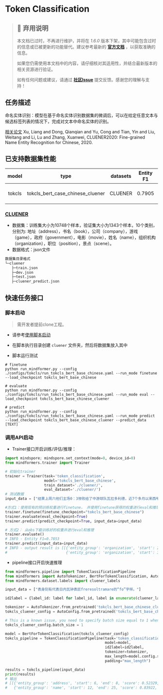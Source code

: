 # Token Classification

> ## 🚨 弃用说明
>
> 本文档已过时，不再进行维护，并将在 *1.6.0* 版本下架，其中可能包含过时的信息或已被更新的功能替代。建议参考最新的 **[官方文档](https://www.mindspore.cn/mindformers/docs/zh-CN/r1.5.0/index.html)** ，以获取准确的信息。
>
> 如果您仍需使用本文档中的内容，请仔细核对其适用性，并结合最新版本的相关资源进行验证。
>
> 如有任何问题或建议，请通过 **[社区Issue](https://gitee.com/mindspore/mindformers/issues/new)** 提交反馈。感谢您的理解与支持！

## 任务描述

命名实体识别：模型在基于命名实体识别数据集的微调后，可以在给定任意文本与候选标签列表的情况下，完成对文本中命名实体的识别。

[相关论文](https://arxiv.org/abs/2001.04351) Xu, Liang and Dong, Qianqian and Yu, Cong and Tian, Yin and Liu, Weitang and Li, Lu and Zhang, Xuanwei, CLUENER2020: Fine-grained Name Entity Recognition for Chinese, 2020.

## 已支持数据集性能

| model  |               type               | datasets | Entity F1 |            stage            | example |
|:------:|:--------------------------------:|:--------:|:---------:|:---------------------------:|:-------:|
| tokcls | tokcls_bert_case_chinese_cluener | CLUENER  |  0.7905   | finetune<br>eval<br>predict |    -    |

### [CLUENER](https://github.com/CLUEbenchmark/CLUENER2020)

- 数据集：训练集大小为10748个样本，验证集大小为1343个样本，10个类别，分别为: 地址（address），书名（book），公司（company），游戏（game），政府（government），电影（movie），姓名（name），组织机构（organization），职位（position），景点（scene）。
- 数据格式：json文件

 ```bash
数据集目录格式
└─cluener
    ├─train.json
    ├─dev.json
    ├─test.json
    ├─cluener_predict.json
 ```

## 快速任务接口

### 脚本启动

> 需开发者提前clone工程。

- 请参考[使用脚本启动](../../README.md#方式一使用已有脚本启动)

- 在脚本执行目录创建 `cluener` 文件夹，然后将数据集放入其中

- 脚本运行测试

```shell
# finetune
python run_mindformer.py --config ./configs/tokcls/run_tokcls_bert_base_chinese.yaml --run_mode finetune --load_checkpoint tokcls_bert_base_chinese

# evaluate
python run_mindformer.py --config ./configs/tokcls/run_tokcls_bert_base_chinese.yaml --run_mode eval --load_checkpoint tokcls_bert_base_chinese_cluener

# predict
python run_mindformer.py --config ./configs/tokcls/run_tokcls_bert_base_chinese.yaml --run_mode predict --load_checkpoint tokcls_bert_base_chinese_cluener --predict_data [TEXT]
```

### 调用API启动

- Trainer接口开启训练/评估/推理：

```python
import mindspore; mindspore.set_context(mode=0, device_id=0)
from mindformers.trainer import Trainer

# 初始化trainer
trainer = Trainer(task='token_classification',
                  model='tokcls_bert_base_chinese',
                  train_dataset='./cluener/',
                  eval_dataset='./cluener/')
# 测试数据
input_data = ["结果上周六他们主场0：3惨败给了中游球队瓦拉多利德，近7个多月以来西甲首次输球。"]

#方式1：使用现有的预训练权重进行finetune， 并使用finetune获得的权重进行eval和推理
trainer.finetune(finetune_checkpoint="tokcls_bert_base_chinese")
trainer.evaluate(eval_checkpoint=True)
trainer.predict(predict_checkpoint=True, input_data=input_data)

# 方式2： 从obs下载训练好的权重并进行eval和推理
trainer.evaluate()
# INFO - Entity F1=0.7853
trainer.predict(input_data=input_data)
# INFO - output result is [[{'entity_group': 'organization', 'start': 20, 'end': 24, 'score': 0.94914, 'word': '瓦拉多利德'},
#                           {'entity_group': 'organization', 'start': 33, 'end': 34, 'score': 0.9496, 'word': '西甲'}]]
```

- pipeline接口开启快速推理

```python
from mindformers.pipeline import TokenClassificationPipeline
from mindformers import AutoTokenizer, BertForTokenClassification, AutoConfig
from mindformers.dataset.labels import cluener_labels

input_data = ["表身刻有代表日内瓦钟表匠freresoltramare的“fo”字样。"]

id2label = {label_id: label for label_id, label in enumerate(cluener_labels)}

tokenizer = AutoTokenizer.from_pretrained('tokcls_bert_base_chinese_cluener')
tokcls_cluener_config = AutoConfig.from_pretrained('tokcls_bert_base_chinese_cluener')

# This is a known issue, you need to specify batch size equal to 1 when creating bert model.
tokcls_cluener_config.batch_size = 1

model = BertForTokenClassification(tokcls_cluener_config)
tokcls_pipeline = TokenClassificationPipeline(task='token_classification',
                                              model=model,
                                              id2label=id2label,
                                              tokenizer=tokenizer,
                                              max_length=model.config.seq_length,
                                              padding="max_length")

results = tokcls_pipeline(input_data)
print(results)
# 输出
# [[{'entity_group': 'address', 'start': 6, 'end': 8, 'score': 0.52329, 'word': '日内瓦'},
#   {'entity_group': 'name', 'start': 12, 'end': 25, 'score': 0.83922, 'word': 'freresoltramar'}]]
```
